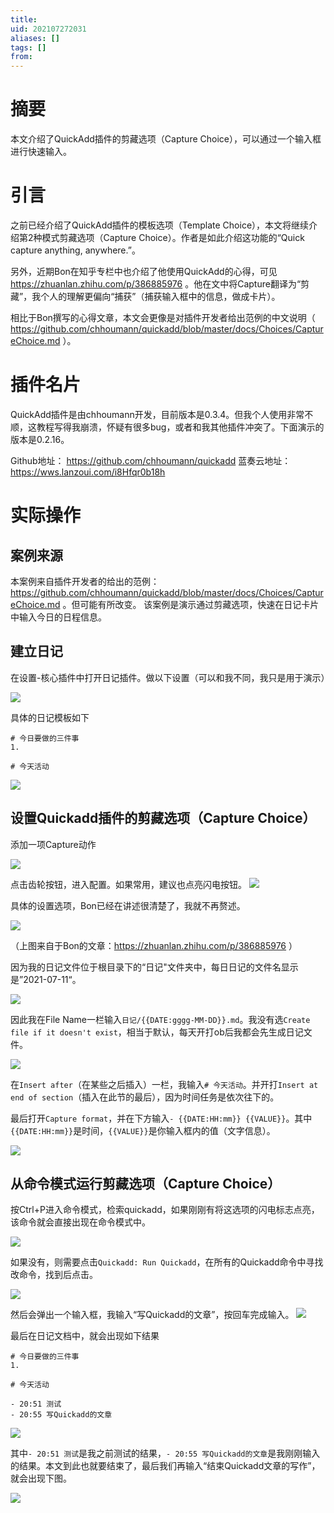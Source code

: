 ```yaml
---
title: 
uid: 202107272031
aliases: []
tags: []
from: 
---
```

# 摘要
本文介绍了QuickAdd插件的剪藏选项（Capture Choice），可以通过一个输入框进行快速输入。

# 引言
之前已经介绍了QuickAdd插件的模板选项（Template Choice），本文将继续介绍第2种模式剪藏选项（Capture Choice）。作者是如此介绍这功能的“Quick capture anything, anywhere.”。

另外，近期Bon在知乎专栏中也介绍了他使用QuickAdd的心得，可见 https://zhuanlan.zhihu.com/p/386885976 。他在文中将Capture翻译为“剪藏”，我个人的理解更偏向“捕获”（捕获输入框中的信息，做成卡片）。

相比于Bon撰写的心得文章，本文会更像是对插件开发者给出范例的中文说明（ https://github.com/chhoumann/quickadd/blob/master/docs/Choices/CaptureChoice.md ）。

# 插件名片
QuickAdd插件是由chhoumann开发，目前版本是0.3.4。但我个人使用非常不顺，这教程写得我崩溃，怀疑有很多bug，或者和我其他插件冲突了。下面演示的版本是0.2.16。

Github地址： https://github.com/chhoumann/quickadd
蓝奏云地址： https://wws.lanzoui.com/i8Hfqr0b18h

# 实际操作
## 案例来源
本案例来自插件开发者的给出的范例： https://github.com/chhoumann/quickadd/blob/master/docs/Choices/CaptureChoice.md 。但可能有所改变。
该案例是演示通过剪藏选项，快速在日记卡片中输入今日的日程信息。

## 建立日记
在设置-核心插件中打开日记插件。做以下设置（可以和我不同，我只是用于演示）

![](https://gitee.com/cyddgi/picture-store/raw/master/img/20210711201853.png)

具体的日记模板如下

```
# 今日要做的三件事
1. 

# 今天活动

```

![](https://gitee.com/cyddgi/picture-store/raw/master/img/20210711202015.png)

## 设置Quickadd插件的剪藏选项（Capture Choice）
添加一项Capture动作

![](https://gitee.com/cyddgi/picture-store/raw/master/img/20210711202122.png)

点击齿轮按钮，进入配置。如果常用，建议也点亮闪电按钮。
![](https://gitee.com/cyddgi/picture-store/raw/master/img/20210711202229.png)

具体的设置选项，Bon已经在讲述很清楚了，我就不再赘述。

![](https://gitee.com/cyddgi/picture-store/raw/master/img/20210706213423.png)

（上图来自于Bon的文章：https://zhuanlan.zhihu.com/p/386885976  ）

因为我的日记文件位于根目录下的“日记"文件夹中，每日日记的文件名显示是”2021-07-11“。

![](https://gitee.com/cyddgi/picture-store/raw/master/img/20210711202654.png)

因此我在File Name一栏输入`日记/{{DATE:gggg-MM-DD}}.md`。我没有选`Create file if it doesn't exist`，相当于默认，每天开打ob后我都会先生成日记文件。

![](https://gitee.com/cyddgi/picture-store/raw/master/img/20210711203405.png)

在`Insert after`（在某些之后插入）一栏，我输入`# 今天活动`。并开打`Insert at end of section`（插入在此节的最后），因为时间任务是依次往下的。

最后打开`Capture format`，并在下方输入`- {{DATE:HH:mm}} {{VALUE}}`。其中`{{DATE:HH:mm}}`是时间，`{{VALUE}}`是你输入框内的值（文字信息）。

![](https://gitee.com/cyddgi/picture-store/raw/master/img/20210711203908.png)

## 从命令模式运行剪藏选项（Capture Choice）

按Ctrl+P进入命令模式，检索quickadd，如果刚刚有将这选项的闪电标志点亮，该命令就会直接出现在命令模式中。

![](https://gitee.com/cyddgi/picture-store/raw/master/img/20210711205312.png)

如果没有，则需要点击`Quickadd: Run Quickadd`，在所有的Quickadd命令中寻找改命令，找到后点击。

![](https://gitee.com/cyddgi/picture-store/raw/master/img/20210711205443.png)

然后会弹出一个输入框，我输入“写Quickadd的文章”，按回车完成输入。
![](https://gitee.com/cyddgi/picture-store/raw/master/img/20210711205531.png)

最后在日记文档中，就会出现如下结果

```
# 今日要做的三件事
1. 

# 今天活动

- 20:51 测试
- 20:55 写Quickadd的文章
```

![](https://gitee.com/cyddgi/picture-store/raw/master/img/20210711205639.png)

其中`- 20:51 测试`是我之前测试的结果，`- 20:55 写Quickadd的文章`是我刚刚输入的结果。本文到此也就要结束了，最后我们再输入“结束Quickadd文章的写作”，就会出现下图。

![](https://gitee.com/cyddgi/picture-store/raw/master/img/20210711205812.png)